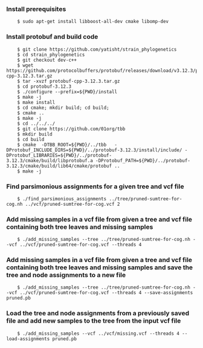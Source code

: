 
### Install prerequisites 
```
    $ sudo apt-get install libboost-all-dev cmake libomp-dev
```
### Install protobuf and build code  
```
    $ git clone https://github.com/yatisht/strain_phylogenetics
    $ cd strain_phylogenetics
    $ git checkout dev-c++
    $ wget https://github.com/protocolbuffers/protobuf/releases/download/v3.12.3/protobuf-cpp-3.12.3.tar.gz
    $ tar -xvzf protobuf-cpp-3.12.3.tar.gz 
    $ cd protobuf-3.12.3
    $ ./configure --prefix=${PWD}/install
    $ make -j
    $ make install
    $ cd cmake; mkdir build; cd build;
    $ cmake ..
    $ make -j
    $ cd ../../../
    $ git clone https://github.com/01org/tbb
    $ mkdir build
    $ cd build
    $ cmake  -DTBB_ROOT=${PWD}/../tbb   -DProtobuf_INCLUDE_DIRS=${PWD}/../protobuf-3.12.3/install/include/ -DProtobuf_LIBRARIES=${PWD}/../protobuf-3.12.3/cmake/build/libprotobuf.a -DProtobuf_PATH=${PWD}/../protobuf-3.12.3/cmake/build/lib64/cmake/protobuf .. 
    $ make -j
```
### Find parsimonious assignments for a given tree and vcf file 
```
    $ ./find_parsimonious_assignments ../tree/pruned-sumtree-for-cog.nh ../vcf/pruned-sumtree-for-cog.vcf 2 
```
### Add missing samples in a vcf file from given a tree and vcf file containing both tree leaves and missing samples 
```
    $ ./add_missing_samples --tree ../tree/pruned-sumtree-for-cog.nh --vcf ../vcf/pruned-sumtree-for-cog.vcf --threads 4
```
### Add missing samples in a vcf file from given a tree and vcf file containing both tree leaves and missing samples and save the tree and node assignments to a new file 
```
    $ ./add_missing_samples --tree ../tree/pruned-sumtree-for-cog.nh --vcf ../vcf/pruned-sumtree-for-cog.vcf --threads 4 --save-assignments pruned.pb
```
### Load the tree and node assignments from a previously saved file and add new samples to the tree from the input vcf file 
```
    $ ./add_missing_samples --vcf ../vcf/missing.vcf --threads 4 --load-assignments pruned.pb
```


